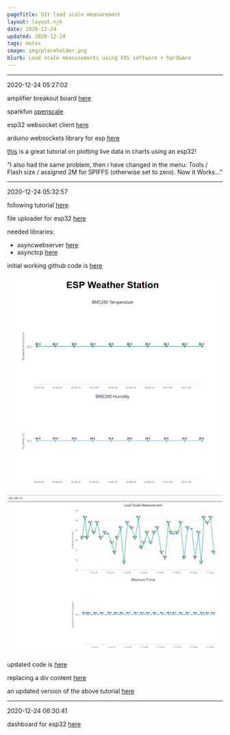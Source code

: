 ```yaml
---
pageTitle: DIY load scale measurement
layout: layout.njk
date: 2020-12-24
updated: 2020-12-24
tags: notes 
image: img/placeholder.png
blurb: Load scale measurements using FOS software + hardware
---
```


---
2020-12-24 05:27:02

amplifier breakout board [here](https://learn.sparkfun.com/tutorials/load-cell-amplifier-hx711-breakout-hookup-guide/all)

sparkfun [openscale](https://learn.sparkfun.com/tutorials/openscale-applications-and-hookup-guide)

esp32 websocket client [here](https://randomnerdtutorials.com/esp32-websocket-server-arduino/)

arduino websockets library for esp [here](https://github.com/gilmaimon/ArduinoWebsockets)

[this](https://randomnerdtutorials.com/esp32-esp8266-plot-chart-web-server/) is a great tutorial on plotting live data in charts using an esp32!

"I also had the same problem, then i have changed in the menu: Tools / Flash size / assigned 2M for SPIFFS (otherwise set to zero).
Now it Works…"

---
2020-12-24 05:32:57

following tutorial [here](https://randomnerdtutorials.com/esp32-esp8266-plot-chart-web-server/)

file uploader for esp32 [here](https://github.com/me-no-dev/arduino-esp32fs-plugin/releases/)

needed libraries:
- asyncwebserver [here](https://github.com/me-no-dev/ESPAsyncWebServer)
- asynctcp [here](https://github.com/me-no-dev/AsyncTCP)

initial working github code is [here](https://github.com/edgecollective/esp32-scale/tree/main/firmware/esp32_scale)

![](/img/scale/initial_test.png)

![](/img/scale/load_one.png)

updated code is [here](https://github.com/edgecollective/esp32-scale/tree/main/firmware/esp32_scale_solo)

replacing a div content [here](https://stackoverflow.com/questions/121817/how-do-i-replace-text-inside-a-div-element)

an updated version of the above tutorial [here](https://arduinodiy.wordpress.com/2019/08/05/esp8266-plot-sensor-readings-in-real-time-charts-on-a-web-server/)

---
2020-12-24 06:30:41

dashboard for esp32 [here](https://github.com/ayushsharma82/ESP-DASH)

